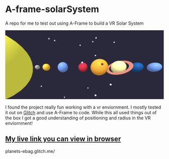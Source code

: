 # A-frame-solarSystem
A repo for me to test out using A-Frame to build a VR Solar System

![Screenshot](./Screenshot.png)

I found the project really fun working with a vr enviornment. I mostly tested it out on [Glitch](https://glitch.com/) and use A-Frame to code. While this all used things out of the box I got a good understanding of positioning and radius in the VR enviornment!

[My live link you can view in browser ](https://planets-ebag.glitch.me/)
---
planets-ebag.glitch.me/